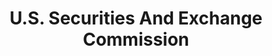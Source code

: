 ---
# This topic lives at
# https://digital.gov/topics/us-securities-and-exchange-commission

# Topic Title
title: "U.S. Securities And Exchange Commission"

# description — keep it short and clear
# summary: ""

# Weight
weight: 1

# For more information on managing topics,
# see https://github.com/GSA/digitalgov.gov/wiki/topics
---